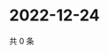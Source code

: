 # 2022-12-24

共 0 条

<!-- BEGIN WEIBO -->
<!-- 最后更新时间 Sat Dec 24 2022 10:29:22 GMT+0800 (China Standard Time) -->

<!-- END WEIBO -->
